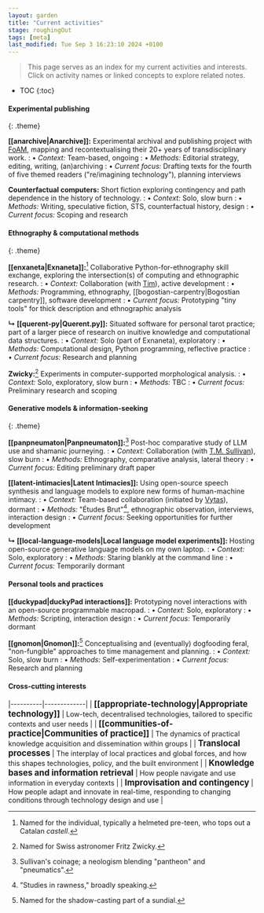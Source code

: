 ```yaml
---  
layout: garden
title: "Current activities"
stage: roughingOut
tags: [meta]
last_modified: Tue Sep 3 16:23:10 2024 +0100
---
```


> This page serves as an index for my current activities and interests. Click on activity names or linked concepts to explore related notes.

* TOC
{:toc}

#### Experimental publishing
{: .theme}

**[[anarchive|Anarchive]]:** Experimental archival and publishing project with [FoAM](https://fo.am/about/), mapping and recontextualising their 20+ years of transdisciplinary work.
: • _Context:_ Team-based, ongoing
: • _Methods:_ Editorial strategy, editing, writing, (an)archiving
: • _Current focus:_ Drafting texts for the fourth of five themed readers ("re/imagining technology"), planning interviews

<!-- -->

**Counterfactual computers:** Short fiction exploring contingency and path dependence in the history of technology.
: • _Context:_ Solo, slow burn
: • _Methods:_ Writing, speculative fiction, STS, counterfactual history, design
: • _Current focus:_ Scoping and research


#### Ethnography & computational methods
{: .theme}

**[[enxaneta|Exnaneta]]:**[^1] Collaborative Python-for-ethnography skill exchange, exploring the intersection(s) of computing and ethnographic research.
: • _Context:_ Collaboration (with [Tim](https://www.timcowlishaw.co.uk/)), active development
: • _Methods:_ Programming, ethnography, [[bogostian-carpentry|Bogostian carpentry]], software development
: • _Current focus:_ Prototyping "tiny tools" for thick description and ethnographic analysis  

<!-- -->

**↳ [[querent-py|Querent.py]]:** Situated software for personal tarot practice; part of a larger piece of research on inuitive knowledge and computational data structures.
: • _Context:_ Solo (part of Exnaneta), exploratory
: • _Methods:_ Computational design, Python programming, reflective practice
: • _Current focus:_ Research and planning

<!-- -->

**Zwicky:**[^2] Experiments in computer-supported morphological analysis.
: • _Context:_ Solo, exploratory, slow burn
: • _Methods:_ TBC
: • _Current focus:_ Preliminary research and scoping


#### Generative models & information-seeking
{: .theme}

**[[panpneumaton|Panpneumaton]]:**[^3] Post-hoc comparative study of LLM use and shamanic journeying.
: • _Context:_ Collaboration (with [T.M. Sullivan](https://tmsullivan.co.uk/)), slow burn
: • _Methods:_ Ethnography, comparative analysis, lateral theory
: • _Current focus:_ Editing preliminary draft paper

<!-- -->

**[[latent-intimacies|Latent Intimacies]]:** Using open-source speech synthesis and language models to explore new forms of human-machine intimacy.
: • _Context:_ Team-based collaboration (initiated by [Vytas](https://vjnks.com/bio)), dormant
: • _Methods:_ "Études Brut"[^4], ethnographic observation, interviews, interaction design
: • _Current focus:_ Seeking opportunities for further development

<!-- -->

**↳ [[local-language-models|Local language model experiments]]:** Hosting open-source generative language models on my own laptop.
: • _Context:_ Solo, exploratory
: • _Methods:_ Staring blankly at the command line
: • _Current focus:_ Temporarily dormant


#### Personal tools and practices

**[[duckypad|duckyPad interactions]]:** Prototyping novel interactions with an open-source programmable macropad.
: • _Context:_ Solo, exploratory
: • _Methods:_ Scripting, interaction design
: • _Current focus:_ Temporarily dormant

<!-- -->

**[[gnomon|Gnomon]]:**[^5] Conceptualising and (eventually) dogfooding feral, "non-fungible" approaches to time management and planning.
: • _Context:_ Solo, slow burn
: • _Methods:_ Self-experimentation
: • _Current focus:_ Research and planning


#### Cross-cutting interests

|----------|-------------|
| <big>**[[appropriate-technology|Appropriate technology]]**</big> | Low-tech, decentralised technologies, tailored to specific contexts and user needs |
| <big>**[[communities-of-practice|Communities of practice]]**</big> | The dynamics of practical knowledge acquisition and dissemination within groups |
| <big>**Translocal processes**</big> | The interplay of local practices and global forces, and how this shapes technologies, policy, and the built environment |
| <big>**Knowledge bases and information retrieval**</big> | How people navigate and use information in everyday contexts |
| <big>**Improvisation and contingency**</big> | How people adapt and innovate in real-time, responding to changing conditions through technology design and use |

[^1]: Named for the individual, typically a helmeted pre-teen, who tops out a Catalan _castell_.
[^2]: Named for Swiss astronomer Fritz Zwicky.
[^3]: Sullivan's coinage; a neologism blending "pantheon" and "pneumatics".
[^4]: "Studies in rawness," broadly speaking.
[^5]: Named for the shadow-casting part of a sundial.